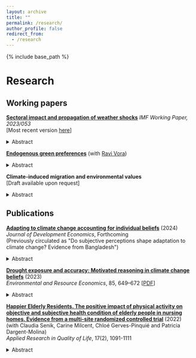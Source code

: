 ```yaml
---
layout: archive
title: ""
permalink: /research/
author_profile: false
redirect_from:
  - /research
---
```


{% include base_path %}

# Research

## Working papers

[**Sectoral impact and propagation of weather shocks**](https://www.imf.org/en/Publications/WP/Issues/2023/03/10/Sectoral-Impact-and-Propagation-of-Weather-Shocks-530798) <em> IMF Working Paper, 2023/053 </em> <br/> [Most recent version [here](/files/Sectoral_impact_and_propagation_of_weather_shocks.pdf)]

<details>
<summary> Abstract </summary>
<br>
Despite intensified international trade and production fragmentation, local weather shocks have only been shown to affect local economic activity. This paper introduces input-output sectoral interlinkages as a transmission mechanism of weather shocks in a production network model. Using global sectoral production data from 1975 to 2020, I document that agriculture is the most adversely affected sector by local hot daily temperature shocks. Accounting for network propagation, downstream sectors, non-responsive to local weather, incur substantial and persistent losses due to the ripple effect from agriculture. Counterfactual scenarios reveal a threefold underestimation of aggregate costs induced by temperature increases accounting for shocks across trade partners. The analysis also highlights sectoral centrality in the production network as a determinant of global losses.
</details>

[**Endogenous green preferences**](/files/VZ_Endogenous_green_preferences.pdf) (with [Ravi Vora](https://sites.google.com/view/ravi-vora)) <br/>

<details>
<summary> Abstract </summary>
<br>
Low public support has been an obstacle to the enactment of stronger environmental policies. Yet if policies are enacted, preferences for them may change. Using surveys covering 38 countries around the world, we study the dynamics of environmental policies and individual preferences over twenty years. Exploiting within-country, across birth-cohort variation in exposure to environmental policy stringency, we document that cohorts exposed to more stringent policies in the past are more supportive of environmental policies at the time of the survey, with the effect largely driven by exposure during a  period of early adulthood known as the formative age window. Therefore, environmental policy preferences are endogenous on a societal level, with implications for their predictability, as well as their moral and political economy. 
</details>

**Climate-induced migration and environmental values** <br/> [Draft available upon request]

<details>
<summary> Abstract </summary>
<br>
Climate concern as a political priority is crucial for gaining broad public support for climate policies. The drivers of climate attitudes have so far been identified in socio-economic and political factors and direct experience of weather shocks. This paper introduces international migration induced by weather variations as a novel determinant of climate concern. The empirical analysis leverages exogenous variation in weather in non-OECD origin countries to construct a gravity-predicted instrument for asylum demands and study their effect on individual climate concern and voting behavior for Green parties in the European Union between 2000 and 2019. Results show that weather-induced asylum applications heighten concern about climate change as a political priority. Changes in stated preferences, however, do not translate into changes in voting behavior, as there is no effect on Green party votes in the European Parliament elections. These findings are consistent with a drop-out of traditional Green voters, changes in preferences for individuals below the voting age, as well as no changes in the pro-environmental policy manifesto of political parties.  
</details>

## Publications

[**Adapting to climate change accounting for individual beliefs**](https://doi.org/10.1016/j.jdeveco.2024.103289) (2024)  <br/> _Journal of Development Economics_, Forthcoming <br/> (Previously circulated as "Do subjective perceptions shape adaptation to climate change? Evidence from Bangladesh")

<details>
<summary> Abstract </summary>
<br>
As the climate changes, efficient climate policy requires a better understanding of how individuals adapt. Despite extensive research on various climate adaptation frictions, including financial and technological constraints, models of adaptive decision-making assume that agents have perfect information and accurate beliefs about climate. Combining rural household data in Bangladesh with a meteorological measure of dryness, this paper studies the role of individual drought beliefs and their accuracy in irrigation decisions as a key adaptive margin. In a theoretical model, I introduce a behavioral friction to document how heterogeneous beliefs differentially influence responsiveness to the same meteorological signal in dryness. The empirical analysis reveals an asymmetric response to dry shocks in irrigation conditional on the accuracy of prior beliefs. A counterfactual analysis shows lower technology adoption levels and higher monetary losses when beliefs are inaccurate.
</details>

[**Drought exposure and accuracy: Motivated reasoning in climate change beliefs**](https://link.springer.com/article/10.1007/s10640-023-00779-1) (2023)  <br/> _Environmental and Resource Economics_, 85, 649–672 [[PDF](/files/EARE_Zappala_2023_Motivated_Reasoning.pdf)] <br/>

<details>
<summary> Abstract </summary>
<br>
The lack of stringent policies to avert climate change has increased the importance of effective and timely adaptation. Adequate adaptation is particularly important for agricultural communities in developing countries, which may most suffer the consequences of climate change. Evidence is still scarce on how people in the most vulnerable areas form climate change beliefs and whether such beliefs exhibit cognitive biases. Using survey data from rural households in Bangladesh together with a meteorological measure of excess dryness relative to historical averages, I study the effect of long-term average drought exposure and short-term deviations on beliefs about drought frequency and the interpretation of drought events. To explore how individuals interpret past droughts, I use an instrumental variable approach and investigate whether individual beliefs lead to asymmetric distortion of objective information. The results show that individuals recollect and overweight evidence tilted towards their prior beliefs, providing evidence of confirmation bias as a directional motivated reasoning mechanism. The findings highlight the need for models that account for behavioral factors and cognitive biases in the study of climate change beliefs for effective communication and adaptation policies. 
</details>

[**Happier Elderly Residents. The positive impact of physical activity on objective and subjective health condition of elderly people in nursing homes. Evidence from a multi-site randomized controlled trial**](https://link.springer.com/article/10.1007/s11482-021-09952-4) (2022) <br/> (with Claudia Senik, Carine Milcent, Chloé Gerves-Pinquié and Patricia Dargent-Molina) <br/> _Applied Research in Quality of Life_, 17(2), 1091-1111

<details>
<summary> Abstract </summary>
<br>
We explore the effects of adapted physical exercise programs in nursing homes, in which some residents suffer from dementia and/or physical limitations and others do not. We use data from 452 participants followed over 12 months in 32 retirement homes in four European countries. Using a difference-in-difference with individual random effects model, we show that the program had a significant impact on the number of falls and the self-declared health and health-related quality of life of residents (EQ-5D). The wide scope of this study, in terms of sites, countries, and measured outcomes, brings generality to previously existing evidence. A simple computation, in the case of France, suggests that such programs are highly cost-efficient.
</details>
